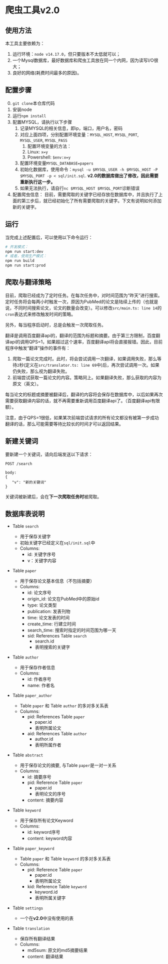# 爬虫工具v2.0

## 使用方法
本工具主要依赖为：
1. 运行环境：``node v14.17.0``，但只要版本不太低就可以；
2. 一个Mysql数据库，最好数据库和爬虫工具放在同一个内网，因为读写I/O很大；
3. 良好的网络(耗费时间最多的原因)。

## 配置步骤
0. ``git clone``本仓库代码
1. 安装node
2. 运行``npm install``
3. 配置MYSQL，请执行以下步骤
   1. 记录MYSQL的相关信息，即ip，端口，用户名，密码
   2. 对应上面四项，分别配置环境变量：`MYSQL_HOST`, `MYSQL_PORT`, `MYSQL_USER`, `MYSQL_PASS`
      1. 配置环境变量的方法：
      2. Linux: ``x=y``
      3. Powershell: ``$env:x=y``
   3. 配置环境变量`MYSQL_DATABASE=papers`
   4. 初始化数据库，使用命令：`mysql -u $MYSQL_USER -h $MYSQL_HOST -P $MYSQL_PORT -p < sql/init.sql`. **v2.0的数据库做出了修改，因此需要重新执行这一步。**
   5. 如果无法执行，请自行`nc $MYSQL_HOST $MYSQL_PORT`诊断错误
4. 配置爬虫信息：
   目前，需要爬取的关键字已经存放在数据库中，并且执行了上面的第三步后，就已经初始化了所有需要爬取的关键字。下文有说明如何添加新的关键字。

## 运行
当完成上述配置后，可以使用以下命令运行：
```bash
# 开发模式：
npm run start:dev
# 或者，使用生产模式：
npm run build
npm run start:prod
```

## 爬取与翻译策略
目前，爬取已经成为了定时任务。在每次任务中，对时间范围为“昨天”进行搜索。定时任务将会每两小时触发一次，原因为PubMed的论文是陆续上传的（也就是说，不同时间搜索论文，论文的数量会改变）。可以修改``src/main.ts: line 14``的``cron``表达式来修改触发时间的策略。

另外，每当程序启动时，总是会触发一次爬取任务。

翻译是调用百度翻译api的，翻译的范围为标题和摘要。由于第三方限制，百度翻译api的调用QPS=1，如果超过这个速率，百度翻译api将会直接报错。因此，目前程序中触发“翻译”操作的事件有：
1. 爬取一篇论文完成时。此时，将会尝试调用一次翻译，如果调用失败，那么等待``2``秒(定义在``src/translator.ts: line 69``中)后，再次尝试调用一次。如果仍失败，那么视为翻译失败。
2. 前端尝试获取一篇论文的内容。策略同上。如果翻译失败，那么获取的内容为原文（英文）。

每当论文的标题或摘要被翻译后，翻译的内容将会保存在数据库中，以后如果再次需要获取翻译内容的话，就不再需要重新调用百度翻译api了。（百度翻译api有限额）。

注意，由于QPS=1很低，如果某次前端尝试请求的所有论文都没有被第一步成功翻译的话，那么可能需要等待比较长的时间才可以返回结果。

## 新建关键词
要新建一个关键词，请向后端发送以下请求：
```
POST /search

body:
{
   "v": "新的关键词"
}
```
关键词被新建后，会在**下一次爬取任务时**被爬取。

## 数据库表说明
+ Table ``search``
  + 用于保存关键字
  + 初始关键字已经定义在``sql/init.sql``中
  + Columns:
    + id: 关键字序号
    + v：关键字内容
+ Table ``paper``
  + 用于保存论文基本信息（不包括摘要）
  + Columns:
    + id: 论文序号
    + origin_id: 论文在PubMed中的原始id
    + type: 论文类型
    + publication: 发表刊物
    + time: 论文发表的时间
    + create_time: 行建立时间
    + search_time: 搜索时指定的时间范围为哪一天
    + sid: References Table ``search``
      + search.id
      + 表明搜索的关键字

+ Table ``author``
  + 用于保存作者信息
  + Columns:
    + id: 作者序号
    + name: 作者名

+ Table ``paper_author``
  + Table ``paper`` 和 Table ``author`` 的多对多关系表
  + Columns:
    + pid: References Table ``paper``
      + paper.id
      + 表明所属论文
    + aid: References Table ``author``
      + author.id
      + 表明所属作者

+ Table ``abstract``
  + 用于保存论文的摘要, 与Table ``paper``是一对一关系
  + Columns:
    + id: 摘要序号
    + pid: Reference Table ``paper``
      + paper.id
      + 表明论文的序号
    + content: 摘要内容

+ Table ``keyword``
  + 用于保存所有论文Keyword
  + Columns:
    + id: keyword序号
    + content: keyword内容
+ Table ``paper_keyword``
  + Table ``paper`` 和 Table ``keyword`` 的多对多关系表
  + Columns:
    + pid: Reference Table ``paper``
      + paper.id
      + 表明所属论文
    + kid: Reference Table ``keyword``
      + keyword.id
      + 表明所属关键字
+ Table ``settings``
  + 一个在**v2.0**中没有使用的表

+ Table ``translation``
  + 保存所有翻译结果
  + Columns:
    + md5sum: 原文的md5摘要结果
    + content: 翻译结果
